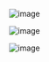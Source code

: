 ![image](https://github.com/user-attachments/assets/772e0f29-7006-4b4c-b188-ee4685e25634)

![image](https://github.com/user-attachments/assets/bb0171ea-2a8b-4432-99ae-d2b3d3f225cb)

![image](https://github.com/user-attachments/assets/ce7993e7-705a-4cf1-b451-20c95cf4dccb)


